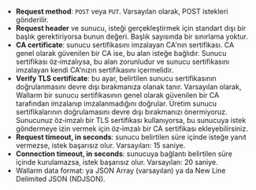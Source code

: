 * **Request method**: `POST` veya `PUT`. Varsayılan olarak, POST istekleri gönderilir.
* **Request header** ve sunucu, isteği gerçekleştirmek için standart dışı bir başlık gerektiriyorsa bunun değeri. Başlık sayısında bir sınırlama yoktur.
* **CA certificate**: sunucu sertifikasını imzalayan CA'nın sertifikası. CA genel olarak güvenilen bir CA ise, bu alan isteğe bağlıdır. Sunucu sertifikası öz‑imzalıysa, bu alan zorunludur ve sunucu sertifikasını imzalayan kendi CA'nızın sertifikasını içermelidir.
* **Verify TLS certificate**: bu ayar, belirtilen sunucu sertifikasının doğrulanmasını devre dışı bırakmanıza olanak tanır. Varsayılan olarak, Wallarm bir sunucu sertifikasının genel olarak güvenilen bir CA tarafından imzalanıp imzalanmadığını doğrular. Üretim sunucu sertifikalarının doğrulamasını devre dışı bırakmanızı önermiyoruz. Sunucunuz öz‑imzalı bir TLS sertifikası kullanıyorsa, bu sunucuya istek göndermeye izin vermek için öz‑imzalı bir CA sertifikası ekleyebilirsiniz.
* **Request timeout, in seconds**: sunucu belirtilen süre içinde isteğe yanıt vermezse, istek başarısız olur. Varsayılan: 15 saniye.
* **Connection timeout, in seconds**: sunucuya bağlantı belirtilen süre içinde kurulamazsa, istek başarısız olur. Varsayılan: 20 saniye.
* Wallarm data format: ya JSON Array (varsayılan) ya da New Line Delimited JSON (NDJSON).